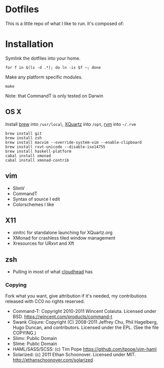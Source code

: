 # Dotfiles

This is a little repo of what I like to run.  It's composed of:

# Installation

Symlink the dotfiles into your home.

    for f in $(ls -d .*); do ln -is $f ~; done

Make any platform specific modules.

    make

Note: that CommandT is only tested on Darwin

## OS X

Install [brew][brew] into `/usr/local`, [XQuartz][XQuartz] into `/opt`, [rvm][rvm] into `~/.rvm`

    brew install git
    brew install zsh
    brew install macvim --override-system-vim --enable-clipboard
    brew install rxvt-unicode --disable-iso14755
    brew install haskell-platform
    cabal install xmonad
    cabal install xmonad-contrib

[brew]:https://github.com/mxcl/homebrew/wiki/installation
[rvm]:http://beginrescueend.com/rvm/install/
[XQuartz]:http://xquartz.macosforge.org/trac/wiki/Releases

## vim

  * SlimV
  * CommandT
  * Syntax of source I edit
  * Colorschemes I like

## X11

  * xinitrc for standalone launching for XQuartz.org
  * XMonad for crashless tiled window management
  * Xresources for URxvt and Xft

## zsh

  * Pulling in most of what [cloudhead](https://github.com/cloudhead/dotfiles) has

### Copying

Fork what you want, give attribution if it's needed, my contributions released with CC0 no rights reserved.

  * Command-T: Copyright 2010-2011 Wincent Colaiuta.  Licensed under BSD. https://wincent.com/products/command-t
  * Swank Clojure: Copyright (C) 2008-2011 Jeffrey Chu, Phil Hagelberg, Hugo Duncan, and contributors.  Licensed under the EPL. (See the file COPYING.)
  * Slimv: Public Domain
  * Slime: Public Domain
  * HAML/SASS/SCSS: (c) Tim Pope https://github.com/tpope/vim-haml
  * Solarized: (c) 2011 Ethan Schoonover.  Licensed under MIT. http://ethanschoonover.com/solarized

